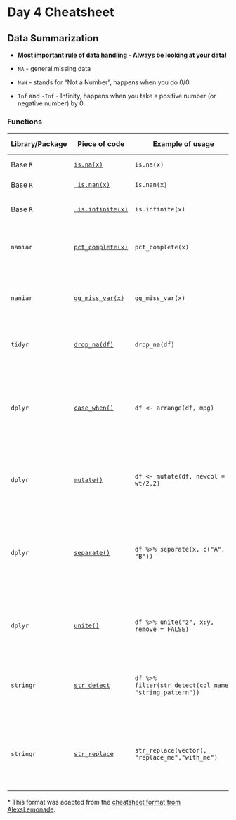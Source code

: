 # Day 4 Cheatsheet

## Data Summarization


- **Most important rule of data handling - Always be looking at your data!**

- `NA` - general missing data
- `NaN` - stands for “Not a Number”, happens when you do 0/0.
- `Inf` and `-Inf` - Infinity, happens when you take a positive number (or negative
number) by 0.

### Functions
|Library/Package|Piece of code|Example of usage|What it does|
|---------------|-------------|----------------|-------------|
|Base `R`| [`is.na(x)`](https://www.rdocumentation.org/packages/base/versions/3.6.2/topics/NA)|`is.na(x)`| checks if `x` is `NA`. |
|Base `R`| [` is.nan(x)`](https://www.rdocumentation.org/packages/base/versions/3.6.2/topics/NA)|`is.nan(x)`| checks if `x` is `NaN`. |
|Base `R`| [` is.infinite(x)`](https://www.rdocumentation.org/packages/base/versions/3.6.2/topics/is.finite)|`is.infinite(x)`| checks if `x` is `Inf` or `-Inf`. |
|`naniar`| [`pct_complete(x)`](https://www.rdocumentation.org/packages/naniar/versions/0.6.1/topics/pct_complete)|`pct_complete(x)`| Reports the percentage of data that is complete in `x`. |
|`naniar`| [`gg_miss_var(x)`](https://www.rdocumentation.org/packages/naniar/versions/0.6.1/topics/gg_miss_var)|`gg_miss_var(x)`| Reports as a plot the percentage of data that is complete in `x`. |
|`tidyr`| [`drop_na(df)`](https://tidyr.tidyverse.org/reference/drop_na.html)|`drop_na(df)`| Drops rows of `NA` from a given data frame/tibble |
| `dplyr`| [`case_when()`](https://dplyr.tidyverse.org/reference/case_when.html)| `df <- arrange(df, mpg)`|This function allows you to vectorise multiple [`if_else()`](https://dplyr.tidyverse.org/reference/if_else.html) statements.  If no cases match, NA is returned.|
| `dplyr`| [`mutate()`](https://www.rdocumentation.org/packages/dplyr/versions/0.7.8/topics/mutate)| `df <- mutate(df, newcol = wt/2.2)`| Adds a new column that is a function of existing columns|
| `dplyr`| [`separate()`](https://tidyr.tidyverse.org/reference/separate.html)| `df %>% separate(x, c("A", "B"))`| Separate a character column into multiple columns with a regular expression or numeric locations|
| `dplyr`| [`unite()`](https://tidyr.tidyverse.org/reference/unite.html)| `df %>% unite("z", x:y, remove = FALSE)`| Unite multiple columns together into one column|
| `stringr`|[`str_detect`](https://www.rdocumentation.org/packages/stringr/versions/1.4.0/topics/str_detect)| `df %>% filter(str_detect(col_name, "string_pattern"))`| Returns logical vector to indicate if string pattern was detected |
| `stringr`|[`str_replace`](https://stringr.tidyverse.org/reference/str_replace.html)| `str_replace(vector), "replace_me","with_me")`| Replaces all instances of one specified string with another specified string |


\* This format was adapted from the [cheatsheet format from AlexsLemonade](https://github.com/AlexsLemonade/training-modules/tree/master/module-cheatsheets).
